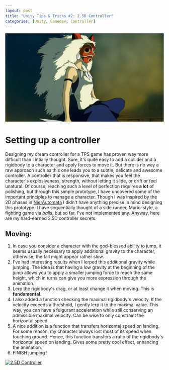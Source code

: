 ```yaml
---
layout: post
title: "Unity Tips & Tricks #2: 2.5D Controller"
categories: [Unity, Gamedev, Controller]
---
```

<img src="/images/san.jpg" class="fit image">

# Setting up a controller

Designing my dream controller for a TPS game has proven way more difficult than I intially thought. Sure, it's quite easy to add a collider and a rigidbody to a character and apply forces to move it. But there is no way a raw approach such as this one leads you to a subtle, delicate and awesome controller. A controller that is responsive, that makes you feel the character's explosiveness, strength, without letting it slide, or drift or feel unatural. Of course, reaching such a level of perfection requires **a lot** of polishing, but through this simple prototype, I have uncovered some of the important principles to manage a character. Though I was inspired by the 2D phases in [NierAutomata](https://www.youtube.com/watch?v=gaBUAw0W6bU) I didn't have anything precise in mind designing this prototype. I have sequentially thought of a side runner, Mario-style, a fighting game via *balls*, but so far, I've not implemented any. Anyway, here are my hard-earned 2.5D controller secrets: 


## Moving:

1. In case you consider a character with the god-blessed ability to jump, it seems usually necessary to apply additional gravity to the character, otherwise, the fall might appear rather slow. 
1. I've had interesting results when I lerped this additional gravity while jumping. The idea is that having a low gravity at the beginning of the jump allows you to apply a smaller jumping force to reach the same height, which in turns can give you more expression through the animation. 
1. Lerp the rigidbody's drag, or at least change it when moving. This is **fundamental**.  
1. I also added a function checking the maximal rigidbody's velocity. If the velocity exceeds a threshold, I gently lerp it to the maximal value. This way, you can have a fulgurant acceleration while still conserving an admissible maximal velocity. Can be wise to only constraint the horizontal speed.
1. A nice addition is a function that transfers horizontal speed on landing. For some reason, my character always lost most of its speed when touching ground. Hence, this function transfers a ratio of the rigidbody's horizontal speed on landing. Gives some pretty cool effect, enhancing the animation. 
1. FINISH jumping ! 

[![2.5D Controller](http://img.youtube.com/vi/Kpp5O6CXXN8/0.jpg)](http://www.youtube.com/watch?v=Kpp5O6CXXN8 "San Movements")
